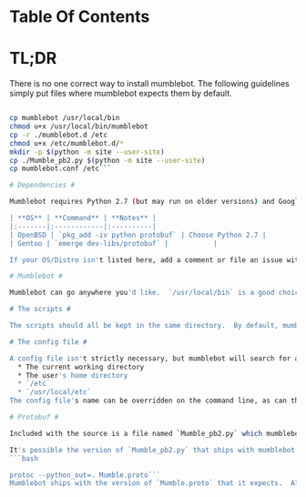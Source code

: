 # Table Of Contents #



# TL;DR #
There is no one correct way to install mumblebot.  The following guidelines simply put files where mumblebot expects them by default.

```sh

cp mumblebot /usr/local/bin
chmod u+x /usr/local/bin/mumblebot
cp -r ./mumblebot.d /etc
chmod u+x /etc/mumblebot.d/*
mkdir -p $(python -m site --user-site)
cp ./Mumble_pb2.py $(python -m site --user-site)
cp mumblebot.conf /etc```

# Dependencies #

Mumblebot requires Python 2.7 (but may run on older versions) and Google's [protobuf](http://code.google.com/p/protobuf/).  The following (growing) table has installation commands for various operating systems and Linux distributions:

| **OS** | **Command** | **Notes** |
|:-------|:------------|:----------|
| OpenBSD | `pkg_add -iv python protobuf` | Choose Python 2.7 |
| Gentoo | `emerge dev-libs/protobuf` |           |

If your OS/Distro isn't listed here, add a comment or file an issue with the proper command to install Python and protobuf.

# Mumblebot #

Mumblebot can go anywhere you'd like.  `/usr/local/bin` is a good choice.  Depending on your system, you may need to `chmod u+x /usr/local/bin/mumblebot`.

# The scripts #

The scripts should all be kept in the same directory.  By default, mumble will look in `/etc/mumble.d`, but this can be anywhere as long as it is specified in the config file or the command line.  Depending on your system, you may need to `chmod u+x /etc/mumblebot.d/*`.

# The config file #

A config file isn't strictly necessary, but mumblebot will search for a config file named `mumblebot.conf` in the following places, in order:
  * The current working directory
  * The user's home directory
  * `/etc`
  * `/usr/local/etc`
The config file's name can be overridden on the command line, as can the full path to the file.  See [Configuration](Configuration.md) for more details about this file.

# Protobuf #

Included with the source is a file named `Mumble_pb2.py` which mumblebot will need to be able to find.  You can put this in file anywhere Python looks for modules.  See [the Python documentation](http://docs.python.org/2/tutorial/modules.html#the-module-search-path) for details.  If you're not putting mumblebot in `/usr/local/bin`, putting `Mumble_pb2.py` in the same directory as mumblebot should work.  A user's site-specific python module path can be found by running `python -m site --user-site`.

It's possible the version of `Mumble_pb2.py` that ships with mumblebot may not work on your system.  If so recompiling `Mumble.proto` is probably a good idea.  The following command will compile a new `Mumble_pb2.py` from `Mumble.proto`:
```bash

protoc --python_out=. Mumble.proto```
Mumblebot ships with the version of `Mumble.proto` that it expects.  Alternatively, you can grab the latest version from [Mumble's github repo](https://github.com/mumble-voip/mumble/raw/master/src/Mumble.proto).  It _should_ be backwards-compatible.
